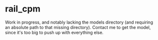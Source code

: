 # rail_cpm

Work in progress, and notably lacking the models directory (and requiring an absolute path to that missing directory). Contact me to get the model, since it's too big to push up with everything else.
